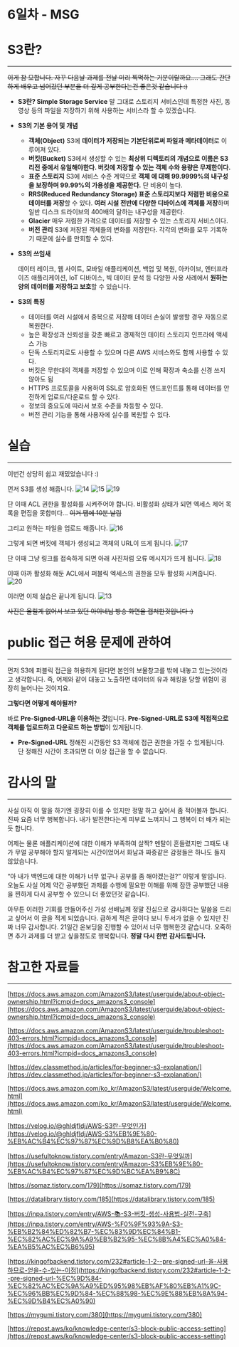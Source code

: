 # 6일차 - MSG

# S3란?

---

~~이게 참 묘합니다. 자꾸 다음날 과제를 전날 미리 찍먹하는 기분이랄까요….
그래도 간단하게 배우고 넘어갔던 부분을 더 깊게 공부한다는건 좋은것 같습니다 :)~~

- **S3란?
Simple Storage Service**
말 그대로 스토리지 서비스인데 특정한 사진, 동영상 등의 파일을 저장하기 위해 사용하는
서비스라 할 수 있겠습니다.
- **S3의 기본 용어 및 개념**
    - **객체(Object)**
    S3에 **데이터가 저장되는 기본단위로써 파일과 메타데이터**로 이루어져 있다.
    - **버킷(Bucket)**
    S3에서 생성할 수 있는 **최상위 디렉토리의 개념으로 이름은 S3 리전 중에서 유일해야한다.
    버킷에 저장할 수 있는 객체 수와 용량은 무제한이다.**
    - **표준 스토리지**
    S3에 서비스 수준 계약으로 **객체 에 대해 99.9999%의 내구성을 보장하며 99.99%의 가용성을 제공한다.** 단 비용이 높다.
    - **RRS(Reduced Redundancy Storage)
    표준 스토리지보다 저렴한 비용으로 데이터를 저장**할 수 있다.
    **여러 시설 전반에 다양한 디바이스에 객체를 저장**하며 일반 디스크 드라이브의 400배의 달하는 내구성을 제공한다.
    - **Glacier**
    매우 저렴한 가격으로 데이터를 저장할 수 있는 스토리지 서비스이다.
    - **버전 관리**
    S3에 저장된 객체들의 변화를 저장한다.
    각각의 변화를 모두 기록하기 때문에 실수를 만회할 수 있다.
- **S3의 쓰임새**
    
    데이터 레이크, 웹 사이트, 모바일 애플리케이션, 백업 및 복원, 아카이브, 엔터프라이즈 애플리케이션, IoT 디바이스, 빅 데이터 분석 등 다양한 사용 사례에서 **원하는 양의 데이터를 저장하고 보호**할 수 있습니다.
    
- **S3의 특징**
    - 데이터를 여러 시설에서 중복으로 저장해 데이터 손실이 발생할 경우 자동으로 복원한다.
    - 높은 확장성과 신뢰성을 갖춘 빠르고 경제적인 데이터 스토리지 인프라에 액세스 가능
    - 단독 스토리지로도 사용할 수 있으며 다른 AWS 서비스와도 함께 사용할 수 있다.
    - 버킷은 무한대의 객체를 저장할 수 있으며 이로 인해 확장과 축소를 신경 쓰지 않아도 됨
    - HTTPS 프로토콜을 사용하여 SSL로 암호화된 엔드포인트를 통해 데이터를 안전하게
    업로드/다운로드 할 수 있다.
    - 정보의 중요도에 따라서 보호 수준을 차등할 수 있다.
    - 버전 관리 기능을 통해 사용자에 실수를 복원할 수 있다.

# 실습

---

이번건 상당히 쉽고 재밌었습니다 :)

먼저 S3를 생성 해줍니다.
![14](https://github.com/GSM-MSG/DevOps-Onboarding/assets/130664740/23fcc51d-4c69-49bd-a0ec-1dd925d2859a)
![15](https://github.com/GSM-MSG/DevOps-Onboarding/assets/130664740/83b4f7c3-5459-47b3-a577-2e171ee2dc29)
![19](https://github.com/GSM-MSG/DevOps-Onboarding/assets/130664740/0dc6fc93-b39a-4b8d-b234-de92ac476c70)

단 이때 ACL 권한을 활성화를 시켜주어야 합니다.
비활성화 상태가 되면 엑세스 제어 목록을 편집을 못합미다…
~~이거 땜에 10분 날림~~


그리고 원하는 파일을 업로드 해줍니다.
![16](https://github.com/GSM-MSG/DevOps-Onboarding/assets/130664740/65d0f340-b608-4f90-9718-e67d5a19f1ef)

그렇게 되면 버킷에 객체가 생성되고 객체의 URL이 뜨게 됩니다.
![17](https://github.com/GSM-MSG/DevOps-Onboarding/assets/130664740/8357f435-fdd6-4743-91de-431d5b7de9d1)

단 이때 그냥 링크를 접속하게 되면 아래 사진처럼 오류 메시지가 뜨게 됩니다.
![18](https://github.com/GSM-MSG/DevOps-Onboarding/assets/130664740/81053074-567c-42f2-bc42-d021a2d571a9)

이때 아까 활성화 해둔 ACL에서 퍼블릭 엑세스의 권한을 모두 활성화 시켜줍니다.
![20](https://github.com/GSM-MSG/DevOps-Onboarding/assets/130664740/99991afa-8475-4414-9dc6-dda3637ff9b9)

이러면 이제 실습은 끝나게 됩니다.
![13](https://github.com/GSM-MSG/DevOps-Onboarding/assets/130664740/377848a7-eeae-40eb-a2f9-b7ad8604b7f4)

~~사진은 올릴게 없어서 보고 있던 아이네님 방송 화면을 캡쳐한것입니다 :)~~

# public 접근 허용 문제에 관하여

---

먼저 S3에 퍼블릭 접근을 허용하게 된다면 본인의 보물창고를 밖에 내놓고 있는것이라고
생각합니다. 즉, 어제와 같이 대놓고 노출하면 데이터의 유과 해킹을 당할 위험이 굉장히 늘어나는 것이지요.

**그렇다면 어떻게 해야될까?**

바로 **Pre-Signed-URL을 이용하는 것**입니다.
**Pre-Signed-URL로 S3에 직접적으로 객체를 업로드하고 다운로드 하는 방법**이 있게됩니다.

- **Pre-Signed-URL**
정해진 시간동안 S3 객체에 접근 권한을 가질 수 있게됩니다.
단 정해진 시간이 초과되면 더 이상 접근을 할 수 없습니다.

# 감사의 말

---

사실 아직 이 말을 하기엔 굉장히 이를 수 있지만 정말 하고 싶어서 좀 적어볼까 합니다.
진짜 요즘 너무 행복합니다. 내가 발전한다는게 피부로 느껴지니 그 행복이 더 배가 되는듯 합니다.

어제는 물론 애플리케이션에 대한 이해가 부족하여 살짝? 멘탈이 흔들렸지만 그때도 내가 무얼
공부해야 할지 알게되는 시간이었어서 화남과 짜증같은 감정들은 하나도 들지 않았습니다.

“아 내가 백엔드에 대한 이해가 너무 없구나 공부를 좀 해야겠는걸?”
이렇게 말입니다. 오늘도 사실 어제 약간 공부했던 과제를 수행에 필요한 이해를 위해
잠깐 공부했던 내용을 찐하게 다시 공부할 수 있으니 더 좋았던것 같습니다.

아무튼 이러한 기회를 만들어주신 가성 선배님께 정말 진심으로 감사하다는 말씀을
드리고 싶어서 이 글을 적게 되었습니다. 급하게 적은 글이다 보니 두서가 없을 수 있지만
진짜 너무 감사합니다. 21일간 온보딩을 진행할 수 있어서 너무 행복한것 같습니다.
오죽하면 추가 과제를 더 받고 싶을정도로 행복합니다. **정말 다시 한번 감사드립니다.**

# 참고한 자료들

---

[https://docs.aws.amazon.com/AmazonS3/latest/userguide/about-object-ownership.html?icmpid=docs_amazons3_console](https://docs.aws.amazon.com/AmazonS3/latest/userguide/about-object-ownership.html?icmpid=docs_amazons3_console)

[https://docs.aws.amazon.com/AmazonS3/latest/userguide/troubleshoot-403-errors.html?icmpid=docs_amazons3_console](https://docs.aws.amazon.com/AmazonS3/latest/userguide/troubleshoot-403-errors.html?icmpid=docs_amazons3_console)

[https://dev.classmethod.jp/articles/for-beginner-s3-explanation/](https://dev.classmethod.jp/articles/for-beginner-s3-explanation/)

[https://docs.aws.amazon.com/ko_kr/AmazonS3/latest/userguide/Welcome.html](https://docs.aws.amazon.com/ko_kr/AmazonS3/latest/userguide/Welcome.html)

[https://velog.io/@ghldjfldj/AWS-S3란-무엇인가](https://velog.io/@ghldjfldj/AWS-S3%EB%9E%80-%EB%AC%B4%EC%97%87%EC%9D%B8%EA%B0%80)

[https://usefultoknow.tistory.com/entry/Amazon-S3란-무엇일까](https://usefultoknow.tistory.com/entry/Amazon-S3%EB%9E%80-%EB%AC%B4%EC%97%87%EC%9D%BC%EA%B9%8C)

[https://somaz.tistory.com/179](https://somaz.tistory.com/179)

[https://datalibrary.tistory.com/185](https://datalibrary.tistory.com/185)

[https://inpa.tistory.com/entry/AWS-📚-S3-버킷-생성-사용법-실전-구축](https://inpa.tistory.com/entry/AWS-%F0%9F%93%9A-S3-%EB%B2%84%ED%82%B7-%EC%83%9D%EC%84%B1-%EC%82%AC%EC%9A%A9%EB%B2%95-%EC%8B%A4%EC%A0%84-%EA%B5%AC%EC%B6%95)

[https://kingofbackend.tistory.com/232#article-1-2--pre-signed-url-을-사용하므로-얻을-수-있는-이점](https://kingofbackend.tistory.com/232#article-1-2--pre-signed-url-%EC%9D%84-%EC%82%AC%EC%9A%A9%ED%95%98%EB%AF%80%EB%A1%9C-%EC%96%BB%EC%9D%84-%EC%88%98-%EC%9E%88%EB%8A%94-%EC%9D%B4%EC%A0%90)

[https://mygumi.tistory.com/380](https://mygumi.tistory.com/380)

[https://repost.aws/ko/knowledge-center/s3-block-public-access-setting](https://repost.aws/ko/knowledge-center/s3-block-public-access-setting)

